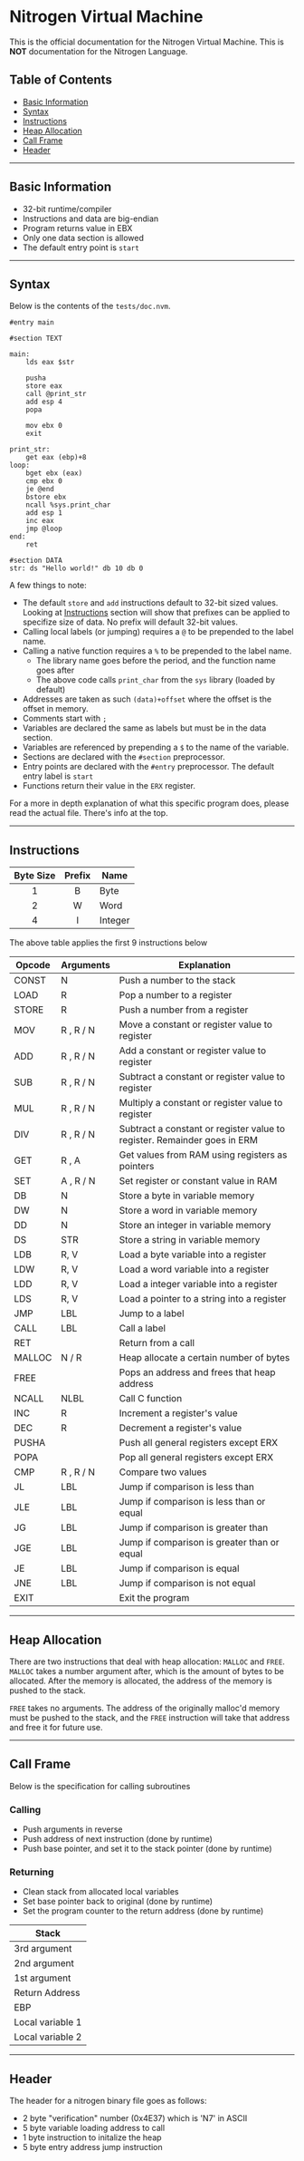 # Nitrogen Virtual Machine

This is the official documentation for the Nitrogen Virtual Machine.
This is **NOT** documentation for the Nitrogen Language.

## Table of Contents
* [Basic Information](#basic-information)
* [Syntax](#syntax)
* [Instructions](#instructions)
* [Heap Allocation](#heap-allocation)
* [Call Frame](#call-frame)
* [Header](#header)

---

## Basic Information

* 32-bit runtime/compiler
* Instructions and data are big-endian
* Program returns value in EBX
* Only one data section is allowed
* The default entry point is `start`

---

## Syntax

Below is the contents of the `tests/doc.nvm`.

```
#entry main

#section TEXT

main:
	lds eax $str

	pusha
	store eax
	call @print_str
	add esp 4
	popa

	mov ebx 0
	exit

print_str:
	get eax (ebp)+8
loop:
	bget ebx (eax)
	cmp ebx 0
	je @end
	bstore ebx
	ncall %sys.print_char
	add esp 1
	inc eax
	jmp @loop
end:
	ret

#section DATA
str: ds "Hello world!" db 10 db 0
```
A few things to note:
* The default `store` and `add` instructions default to 32-bit sized
values. Looking at [Instructions](#instructions) section will show
that prefixes can be applied to specifize size of data. No prefix will default 32-bit values.
* Calling local labels (or jumping) requires a `@` to be prepended
to the label name.
* Calling a native function requires a `%` to be prepended to the label name.
	* The library name goes before the period, and the function name goes after
	* The above code calls `print_char` from the `sys` library (loaded by default)
* Addresses are taken as such `(data)+offset` where the offset is
the offset in memory.
* Comments start with `;`
* Variables are declared the same as labels but must be in the data section.
* Variables are referenced by prepending a `$` to the name of the variable.
* Sections are declared with the `#section` preprocessor.
* Entry points are declared with the `#entry` preprocessor. The default entry label is `start`
* Functions return their value in the `ERX` register.

For a more in depth explanation of what this specific program does, please read
the actual file. There's info at the top.

---

## Instructions

| Byte Size | Prefix | Name |
| :-------: | :----: | ---- |
| 1			| B		 | Byte |
| 2			| W		 | Word |
| 4			| I		 | Integer |

The above table applies the first 9 instructions below

| Opcode 	| Arguments | Explanation |
| --------- | --------- | ----------- |
| CONST 	| N			| Push a number to the stack |
| LOAD		| R			| Pop a number to a register |
| STORE 	| R			| Push a number from a register |
| MOV		| R , R / N	| Move a constant or register value to register |
| ADD		| R , R / N | Add a constant or register value to register |
| SUB		| R , R / N	| Subtract a constant or register value to register |
| MUL		| R , R / N	| Multiply a constant or register value to register |
| DIV		| R , R / N	| Subtract a constant or register value to register. Remainder goes in ERM |
| GET		| R , A		| Get values from RAM using registers as pointers |
| SET		| A , R / N	| Set register or constant value in RAM |
| DB		| N			| Store a byte in variable memory |
| DW		| N			| Store a word in variable memory |
| DD		| N			| Store an integer in variable memory |
| DS		| STR		| Store a string in variable memory |
| LDB		| R, V		| Load a byte variable into a register |
| LDW		| R, V		| Load a word variable into a register |
| LDD		| R, V		| Load a integer variable into a register |
| LDS		| R, V		| Load a pointer to a string into a register |
| JMP		| LBL		| Jump to a label |
| CALL		| LBL		| Call a label |
| RET		|			| Return from a call |
| MALLOC	| N	/ R		| Heap allocate a certain number of bytes |
| FREE		|			| Pops an address and frees that heap address |
| NCALL		| NLBL		| Call C function |
| INC		| R			| Increment a register's value |
| DEC		| R			| Decrement a register's value |
| PUSHA		|			| Push all general registers except ERX |
| POPA		|			| Pop all general registers except ERX |
| CMP		| R , R / N | Compare two values |
| JL		| LBL		| Jump if comparison is less than |
| JLE		| LBL		| Jump if comparison is less than or equal |
| JG		| LBL		| Jump if comparison is greater than |
| JGE		| LBL		| Jump if comparison is greater than or equal |
| JE		| LBL		| Jump if comparison is equal |
| JNE		| LBL		| Jump if comparison is not equal |
| EXIT		|			| Exit the program |

---

## Heap Allocation

There are two instructions that deal with heap allocation: `MALLOC` and `FREE`.
`MALLOC` takes a number argument after, which is the amount of bytes to be
allocated. After the memory is allocated, the address of the memory is pushed
to the stack.

`FREE` takes no arguments. The address of the originally malloc'd memory must
be pushed to the stack, and the `FREE` instruction will take that address and
free it for future use.

---

## Call Frame

Below is the specification for calling subroutines

### Calling

* Push arguments in reverse
* Push address of next instruction (done by runtime)
* Push base pointer, and set it to the stack pointer (done by runtime)

### Returning

* Clean stack from allocated local variables
* Set base pointer back to original (done by runtime)
* Set the program counter to the return address (done by runtime)

| Stack |
| ----- |
| 3rd argument |
| 2nd argument |
| 1st argument |
| Return Address |
| EBP |
| Local variable 1 |
| Local variable 2 |

---

## Header

The header for a nitrogen binary file goes as follows:

* 2 byte "verification" number (0x4E37) which is 'N7' in ASCII
* 5 byte variable loading address to call
* 1 byte instruction to initalize the heap
* 5 byte entry address jump instruction